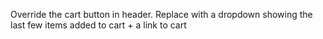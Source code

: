 Override the cart button in header. Replace with a dropdown showing the last few items added to cart + a link to cart
